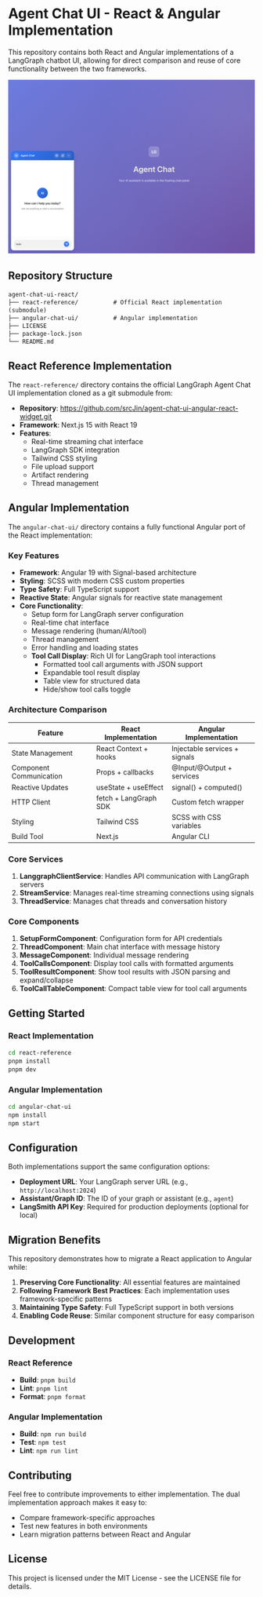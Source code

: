 # Agent Chat UI - React & Angular Implementation

This repository contains both React and Angular implementations of a LangGraph chatbot UI, allowing for direct comparison and reuse of core functionality between the two frameworks.

![screenshot](image.png)


## Repository Structure

```
agent-chat-ui-react/
├── react-reference/          # Official React implementation (submodule)
├── angular-chat-ui/          # Angular implementation
├── LICENSE
├── package-lock.json
└── README.md
```

## React Reference Implementation

The `react-reference/` directory contains the official LangGraph Agent Chat UI implementation cloned as a git submodule from:
- **Repository**: https://github.com/srcJin/agent-chat-ui-angular-react-widget.git
- **Framework**: Next.js 15 with React 19
- **Features**: 
  - Real-time streaming chat interface
  - LangGraph SDK integration
  - Tailwind CSS styling
  - File upload support
  - Artifact rendering
  - Thread management

## Angular Implementation

The `angular-chat-ui/` directory contains a fully functional Angular port of the React implementation:

### Key Features
- **Framework**: Angular 19 with Signal-based architecture
- **Styling**: SCSS with modern CSS custom properties
- **Type Safety**: Full TypeScript support
- **Reactive State**: Angular signals for reactive state management
- **Core Functionality**: 
  - Setup form for LangGraph server configuration
  - Real-time chat interface
  - Message rendering (human/AI/tool)
  - Thread management
  - Error handling and loading states
  - **Tool Call Display**: Rich UI for LangGraph tool interactions
    - Formatted tool call arguments with JSON support
    - Expandable tool result display
    - Table view for structured data
    - Hide/show tool calls toggle

### Architecture Comparison

| Feature | React Implementation | Angular Implementation |
|---------|----------------------|------------------------|
| State Management | React Context + hooks | Injectable services + signals |
| Component Communication | Props + callbacks | @Input/@Output + services |
| Reactive Updates | useState + useEffect | signal() + computed() |
| HTTP Client | fetch + LangGraph SDK | Custom fetch wrapper |
| Styling | Tailwind CSS | SCSS with CSS variables |
| Build Tool | Next.js | Angular CLI |

### Core Services

1. **LanggraphClientService**: Handles API communication with LangGraph servers
2. **StreamService**: Manages real-time streaming connections using signals
3. **ThreadService**: Manages chat threads and conversation history

### Core Components

1. **SetupFormComponent**: Configuration form for API credentials
2. **ThreadComponent**: Main chat interface with message history
3. **MessageComponent**: Individual message rendering
4. **ToolCallsComponent**: Display tool calls with formatted arguments
5. **ToolResultComponent**: Show tool results with JSON parsing and expand/collapse
6. **ToolCallTableComponent**: Compact table view for tool call arguments

## Getting Started

### React Implementation
```bash
cd react-reference
pnpm install
pnpm dev
```

### Angular Implementation
```bash
cd angular-chat-ui
npm install
npm start
```

## Configuration

Both implementations support the same configuration options:

- **Deployment URL**: Your LangGraph server URL (e.g., `http://localhost:2024`)
- **Assistant/Graph ID**: The ID of your graph or assistant (e.g., `agent`)
- **LangSmith API Key**: Required for production deployments (optional for local)

## Migration Benefits

This repository demonstrates how to migrate a React application to Angular while:

1. **Preserving Core Functionality**: All essential features are maintained
2. **Following Framework Best Practices**: Each implementation uses framework-specific patterns
3. **Maintaining Type Safety**: Full TypeScript support in both versions
4. **Enabling Code Reuse**: Similar component structure for easy comparison

## Development

### React Reference
- **Build**: `pnpm build`
- **Lint**: `pnpm lint`
- **Format**: `pnpm format`

### Angular Implementation  
- **Build**: `npm run build`
- **Test**: `npm test`
- **Lint**: `npm run lint`

## Contributing

Feel free to contribute improvements to either implementation. The dual implementation approach makes it easy to:
- Compare framework-specific approaches
- Test new features in both environments
- Learn migration patterns between React and Angular

## License

This project is licensed under the MIT License - see the LICENSE file for details.
